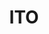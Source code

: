 ---
layout: place
title: ITO
permalink: /new-york/new-york/ito.html
stateAbbr: NY
stateName: New York
cityName: New York
seo:
  type: restaurant
  links: https://itotribeca.com/
place_id: ChIJiW_7kM9bwokR9qMrG4XITL8
photos:
  - name: >-
      places/ChIJiW_7kM9bwokR9qMrG4XITL8/photos/AeeoHcIUIAofFaLgETrM9mFJlZMnMIhs5OM54091eawbQ9rE9Xn8EmUmfweQsFx-al7THhgNsmLsUWXpV_sWHdVTeeHA6nfVjl_4xex02fKbmMjCv4JPquyyg-HV53wynL38AqoJeENPkHm2caS9HIqkCBk72hgMywaUeZS7L_H31OS8jWVtNJp4vY5_KaylQraLaUCQVUjy8J07ZAD-wqF-cpvJ_NOC3TciY7Gyu27IMqxcaDMpItBye5qdcnPwBci5Uc9dpLtJ8Ux5bxRKQfy5NqPbdOOQ11FScFJeYD5g9kgOPryj7r4l3LJv7SfUtvQp3DvjaozpIlnXRuS9xFj084B7Zey5qsJiwY3HDFp6Bl_AhQi0FZqq00NRgH-19dWVIDjsnxDFDTzS6BNVLUnKkSkPzRz8b8LrFm-Snk7-CrUWKGdN
    widthPx: 1280
    heightPx: 854
    authorAttributions:
      - displayName: Frank Zimmermann
        uri: https://maps.google.com/maps/contrib/103527126779372470072
        photoUri: >-
          https://lh3.googleusercontent.com/a-/ALV-UjWOngy9G-sn4-m0rU6Mlb2P7Y4Xu9X7Uv7sogu0dprt17xOvN8=s100-p-k-no-mo
    flagContentUri: >-
      https://www.google.com/local/imagery/report/?cb_client=maps_api_places.places_api&image_key=!1e10!2sCIHM0ogKEICAgICWyO_W3wE&hl=en-US
    googleMapsUri: >-
      https://www.google.com/maps/place//data=!3m4!1e2!3m2!1sCIHM0ogKEICAgICWyO_W3wE!2e10!4m2!3m1!1s0x89c25bcf90fb6f89:0xbf4cc8851b2ba3f6
  - name: >-
      places/ChIJiW_7kM9bwokR9qMrG4XITL8/photos/AeeoHcKrOTRrpgTXEfUw68EOwJ-plncuxBtWZIVL6PBQS5Xa3NHnbXBrHP8ccro97XKyDXo3A_W9oKobCxMJ9bvFGg8SlEPAvPTFS7fYkFoeNb7Ynbqyfej4JEfBlEdwUXWQfinnKmEqI496QVMdVNYEmKEmvRlmnDKC_HbyTid50Yt7_hk8xJe5DU5KJtSuuIIWzXOeybHqJ1LPnCMeU6z_x3rPYA9IQYnMamGoEcmOd41GuqXGBxqjFzxOeGkX0kh4id0FF1ApYrJd_6ZI-LfKs9EowYG6iGqTIzb3qY6i4ukH1ifcsYzktzhj0cxQDJcDuLiGs7fjOMB-cvPSs1PrXAkjVXtxToFz-DJsIQCOuZjVVSplJnSS3UXnSkUYwVyLJT2ZVvqB_UqLWVgIFjdVnzxw33cihdroUUBLWSCoCiNMbUez
    widthPx: 4032
    heightPx: 3024
    authorAttributions:
      - displayName: Jason Kiesel
        uri: https://maps.google.com/maps/contrib/113395877729422765982
        photoUri: >-
          https://lh3.googleusercontent.com/a-/ALV-UjX3TlyzfEGl9Xk091D8nG5gbZTPm9TYeAtQNLmRa0awFn_V1IAWbw=s100-p-k-no-mo
    flagContentUri: >-
      https://www.google.com/local/imagery/report/?cb_client=maps_api_places.places_api&image_key=!1e10!2sCIHM0ogKEICAgID-oYL-4QE&hl=en-US
    googleMapsUri: >-
      https://www.google.com/maps/place//data=!3m4!1e2!3m2!1sCIHM0ogKEICAgID-oYL-4QE!2e10!4m2!3m1!1s0x89c25bcf90fb6f89:0xbf4cc8851b2ba3f6
  - name: >-
      places/ChIJiW_7kM9bwokR9qMrG4XITL8/photos/AeeoHcJWq-WQ0OhZ4mooJgERkseewRi6g9TzJTNd5LbufrLVI0Cqt7H_p2ASj06m5Pu3VfynPYNChIj2tqJa5PuWTstEz2ZjC3E5TqcjJ5uEF4e3LGLQbE4KN5WN-AKZ0bk-6vXrcC1Ds_qA71TIf_ulOR75jt0fEpU3pF_c0WJTObcefoGFEjrtN5W4M2eJolYHXL9csfQcALgezzpynLiS7H53KWf__NQ2lFtsDFV9Xi6DTT3k06Jn1rRukq5eRHbrvCFpG0ac-pe7jGVGc-8qoJ_Sfzdq8gzftCZ7A3hYXeBmPqarJFYWG_xlog3qMdK_7YUgbhsBzcOg4mfSGwCTcoFXlEZOtLTrwqnc7Mf9qvqscSJ5YkDuLLGncu-8C-mbEhiqCF11o4Egq10i17SXRW6AbWcPNn__OV5PpmpKz9RbRQ
    widthPx: 3024
    heightPx: 4032
    authorAttributions:
      - displayName: Christopher Liendo
        uri: https://maps.google.com/maps/contrib/100456702629751595971
        photoUri: >-
          https://lh3.googleusercontent.com/a-/ALV-UjUbQqoVKUhAXqokwDr9o3q8kyh70uNJK_XMKeO9knPr-gWjCbtJ=s100-p-k-no-mo
    flagContentUri: >-
      https://www.google.com/local/imagery/report/?cb_client=maps_api_places.places_api&image_key=!1e10!2sCIHM0ogKEICAgMDwpdeOHA&hl=en-US
    googleMapsUri: >-
      https://www.google.com/maps/place//data=!3m4!1e2!3m2!1sCIHM0ogKEICAgMDwpdeOHA!2e10!4m2!3m1!1s0x89c25bcf90fb6f89:0xbf4cc8851b2ba3f6
  - name: >-
      places/ChIJiW_7kM9bwokR9qMrG4XITL8/photos/AeeoHcJFemy3jjV9ei9p_iSNYNDHgNB1kbzUTbFCqcUYMW5nyb3Cz0nF8Cw68vKXSi78I9wtqH9-2zx7tzdz385gpfdTZN81qjBdxhV1QAW9xPfHxWO4nuG1ga6HoWE8ABby3i_qBOzfikY4AoDLm5Y4iuDKAk-1sKa6iESIf9gLCZLwtEXTO5TWTYDlywancNxllWIGKQv7M9QXxrMOVI4YvUK6nyVG9bQrCb8bY7N-vifeCMsBFWBxYh9RBBfXktKXmZBWWQlVHU6qzBRLse_7q-gg7YyBKzK-OQkdGAMWQtm-kAzncbdbDwMUwSodWhvPrF3bHzXW2eF1lqorXfCZYUf21N3i7-tqt8QTUGUD4Exu5frMSzHjk7Eq_DNL5ch5__DUUhp7B0URU3ngqpEXE6Lkk1uqscNNt1qsHghWSnEmEQ
    widthPx: 3024
    heightPx: 4032
    authorAttributions:
      - displayName: Christopher Liendo
        uri: https://maps.google.com/maps/contrib/100456702629751595971
        photoUri: >-
          https://lh3.googleusercontent.com/a-/ALV-UjUbQqoVKUhAXqokwDr9o3q8kyh70uNJK_XMKeO9knPr-gWjCbtJ=s100-p-k-no-mo
    flagContentUri: >-
      https://www.google.com/local/imagery/report/?cb_client=maps_api_places.places_api&image_key=!1e10!2sCIHM0ogKEICAgMDwpdeOIg&hl=en-US
    googleMapsUri: >-
      https://www.google.com/maps/place//data=!3m4!1e2!3m2!1sCIHM0ogKEICAgMDwpdeOIg!2e10!4m2!3m1!1s0x89c25bcf90fb6f89:0xbf4cc8851b2ba3f6
  - name: >-
      places/ChIJiW_7kM9bwokR9qMrG4XITL8/photos/AeeoHcLNgOG6Ni1PMLCIac8HdnApYzMrKI9jHf4126G8NSMrzTJkg24KUsqOG3Seq0V5Pwwe8CB6aLQ5tIGxM2O7hUuJaWCVHm_iBSRqUypvHuNH98hoL-4d5lJVgDc-HPudajkJ56uN6LcMjN-NNCxCQnGbyrvvCOEFIjX68XOdQdTERyw8XH1iPlhe3AQjdfoXrDYDpVhiYw8EapfVEntUQVizPW1thLQ3z_Tt-ezA4U3wQ85GA02J0zwHuE927YO0Z-V6qHz5TdSVI0n7ImVAcKgXImnmOGpcmQIkEBHYJTW53YokaF4tStR0Mke7zQbminTkjA6TNGSRBeqRAD00_7yugJwbC4RspeLt1P39oYMqre2xRfx7g8CVZCILSnx1k__Vn0WNJfeuv5kxvJicHwaUjXxU8_DTyckGEQi6xa7qqA
    widthPx: 4800
    heightPx: 3600
    authorAttributions:
      - displayName: Anne Truong
        uri: https://maps.google.com/maps/contrib/115662398006268844207
        photoUri: >-
          https://lh3.googleusercontent.com/a/ACg8ocJNGSq-VUmD0x2QfWGrbcxFNCPEeJx6rVD9jG-JmEwq9eAwBA=s100-p-k-no-mo
    flagContentUri: >-
      https://www.google.com/local/imagery/report/?cb_client=maps_api_places.places_api&image_key=!1e10!2sCIHM0ogKEICAgMCgk8a8Ug&hl=en-US
    googleMapsUri: >-
      https://www.google.com/maps/place//data=!3m4!1e2!3m2!1sCIHM0ogKEICAgMCgk8a8Ug!2e10!4m2!3m1!1s0x89c25bcf90fb6f89:0xbf4cc8851b2ba3f6
  - name: >-
      places/ChIJiW_7kM9bwokR9qMrG4XITL8/photos/AeeoHcJmk_5DpNypBmSF6jjAAXW0TXsrKOmk9Rbu7awNyfym6UStbUs1SCsGItFBuJ9TszG8OUMaj9Bd7K95ZKNOzdZE4ZMldubR3gVFW8sXfq8VTFtpNqmHZtx3aX0WVEjDRIbytdJLjmsk-kyusxf05SHX-ndno4kiD3BE-xxXPDmW0q_L1BpvAWms-4v4uWgqJn_MHMH-gO8mpu0ImBSgL6YSFYqVdR033_SK5AC52WFuNSY6ZBICn5UqdaEtF-dHD1nvZV9M3KfF84ZdJ3XEMP7wL5KZIXVMBiXrOljqvD6GpsL_ppHiW-DShSv64jxpEn96by9yEmAoTxVMRC4dYK6a1sdnGqIsN9eDJ4Ud5jFjyMbsG1wuZn2F6DiWhNpAaE_r6qhA_A1wR-SiEbgTUT1QeBgbTsr2wmn_0f_aZzRCzgho
    widthPx: 3024
    heightPx: 4032
    authorAttributions:
      - displayName: Alon Juwal
        uri: https://maps.google.com/maps/contrib/117362547317691663809
        photoUri: >-
          https://lh3.googleusercontent.com/a-/ALV-UjXYQFIgpV9OlrmwAX7cnDaIpf6N-98viklFFCdqKC1Alkw-UUWd=s100-p-k-no-mo
    flagContentUri: >-
      https://www.google.com/local/imagery/report/?cb_client=maps_api_places.places_api&image_key=!1e10!2sCIHM0ogKEICAgICzsvyoiwE&hl=en-US
    googleMapsUri: >-
      https://www.google.com/maps/place//data=!3m4!1e2!3m2!1sCIHM0ogKEICAgICzsvyoiwE!2e10!4m2!3m1!1s0x89c25bcf90fb6f89:0xbf4cc8851b2ba3f6
  - name: >-
      places/ChIJiW_7kM9bwokR9qMrG4XITL8/photos/AeeoHcLdU9OysgZKyKruns6g88aZyIHWV-14KotZ1guoURRLxJrC2rJhZEvMjVSxztL2xz_hh3hDl9e9yIELcN1V1cKLwAD7yYkotYwuuyEoXamKTRj3wrrRjVe1OKos6dWydsoDIosxfTdZcnf5GTx50QOt3l1QD39BpL4RFOxaIzDtWKeFrfbSVL7JTijPR7u1X_6vEhQgBW1TTjO5ljZio91TQLbk7kvSlyp9MTOA27NNMFCqeIbT3qbeX2NTdNZLaM3SG3abTumTg9wHptE9D1BQggoQKACRYMHqexpDh5ZfT2l2VHPY3sPDmLF6Pbui9Ld1U2wjdExBTJ4mgnZyY0tcBOsqrQ3e8ChiVpUrZXmOANwUuLJt-XAWS8zT0caFoP23nQM8E_3U50GXNpjbU8jj8tdRc7qEHNoloX4ugjs
    widthPx: 3600
    heightPx: 4800
    authorAttributions:
      - displayName: dipayan sen
        uri: https://maps.google.com/maps/contrib/114859671710562490094
        photoUri: >-
          https://lh3.googleusercontent.com/a-/ALV-UjV9y9OHqZxqFlIQ0LKaZ9_b8vxPI6TT-99mfhjvLFN0f_9il1YB=s100-p-k-no-mo
    flagContentUri: >-
      https://www.google.com/local/imagery/report/?cb_client=maps_api_places.places_api&image_key=!1e10!2sCIHM0ogKEICAgMDA_7iYfg&hl=en-US
    googleMapsUri: >-
      https://www.google.com/maps/place//data=!3m4!1e2!3m2!1sCIHM0ogKEICAgMDA_7iYfg!2e10!4m2!3m1!1s0x89c25bcf90fb6f89:0xbf4cc8851b2ba3f6
  - name: >-
      places/ChIJiW_7kM9bwokR9qMrG4XITL8/photos/AeeoHcKrI24tVJU6G-oMuD85gz4Ff4STDRf0MA6A6Cb7AayA-RtuE-36pZxRMSs41eRV9wV7S49z41rWGVEeDFTU_O1R7k3luaPhDJN4HSdi2RfHomAan9mrZxaIvjIWWgXf-eDQpyyHOANafXWNjjMtgSNIFtEqkRYTpPybJCg2ndzp1VI3KTE68qlzyEw9Q82dwMUKsA0Jb6CoyAhrBjQCXrYEzS-l9MG0OdFdIEeTRCjPLTJT7mTpgzvgSUi6rT2rI6W2EFJPn3scvcE__--srrob2glidXw79cwMbhHhgZYNvcae-dhvQWVunvNASXhhXBgCTDObcVcsYtNK4I2Hnm8RtgXMJ7O27_roZ_8DwXaIrl34hzhpJPj_auFN8YhgVLpfthC3L3uqHRCjt0bI_NSVjB43behbARNryi_PFK1ShoYI
    widthPx: 3024
    heightPx: 4032
    authorAttributions:
      - displayName: Eunjoo Kim
        uri: https://maps.google.com/maps/contrib/112489957736073484531
        photoUri: >-
          https://lh3.googleusercontent.com/a-/ALV-UjWrJ5ulKYdq5z-ImdgQKNSyzPvHxZfP12F6Pl-Ve08fVNa-NX3Q=s100-p-k-no-mo
    flagContentUri: >-
      https://www.google.com/local/imagery/report/?cb_client=maps_api_places.places_api&image_key=!1e10!2sCIHM0ogKEICAgMCA9bPxpwE&hl=en-US
    googleMapsUri: >-
      https://www.google.com/maps/place//data=!3m4!1e2!3m2!1sCIHM0ogKEICAgMCA9bPxpwE!2e10!4m2!3m1!1s0x89c25bcf90fb6f89:0xbf4cc8851b2ba3f6
  - name: >-
      places/ChIJiW_7kM9bwokR9qMrG4XITL8/photos/AeeoHcJuwmWI40okR1SJP1iJFw-G_cOn5n6Z7KWi8iXxANV8C1GPnx0OoGR0R60L4RD0K6_Yf0MaNf5zTjUgCgIFw6h4ow-nJBLpQGzbLoA5WCY5XO64UWB5duRk6BDFgEL4QCx5pxGLyC9JeCYjw7r0_oEwUnIAvVOGQTzSMQNCiS-E0JXjd4olmWez5u7sOvTXTQOzPJ4-WeYRlOqfs8p_9KDdSca8B0730FQkfVUvQ5rSC7Z1_WiLFmbQZg2yJlZ63LgOkpjv8hrgmf4lLGVIEkGLIplfe1tmBAfMYXO_eVNu3Bw9WTAjx94BLeAI07wx9OsauyIRf8MNLVcGbRH7ocHnxdmRE9x8Jq4Ja1CN4DDHtKfMKSEwzQzwTxg-7xmWZRc2r25GNxL0-5BMVZKLev14Dl_P8XXoDAo2opT46R6sDg
    widthPx: 3024
    heightPx: 4032
    authorAttributions:
      - displayName: Debra Lin
        uri: https://maps.google.com/maps/contrib/100806049656212566855
        photoUri: >-
          https://lh3.googleusercontent.com/a-/ALV-UjVYL12orC6ZJqfVHeSovPhDZg7SinaQDVxni_qKQyaCsLrJx8NT=s100-p-k-no-mo
    flagContentUri: >-
      https://www.google.com/local/imagery/report/?cb_client=maps_api_places.places_api&image_key=!1e10!2sCIHM0ogKEICAgIDX1cPcCg&hl=en-US
    googleMapsUri: >-
      https://www.google.com/maps/place//data=!3m4!1e2!3m2!1sCIHM0ogKEICAgIDX1cPcCg!2e10!4m2!3m1!1s0x89c25bcf90fb6f89:0xbf4cc8851b2ba3f6
  - name: >-
      places/ChIJiW_7kM9bwokR9qMrG4XITL8/photos/AeeoHcJCOY3k-v9gt7J283aUz4c0XbwHWPavcRwWnhje283Zq5dxXizKskXSavb174Ksm5asTA2-8vo2WCNINH--V7LU4vecsy9RyUqSYKBnX2bJM9SMQ-_Et_fhcZE_NvsFUI7lozG7r8Z7hAYX6NC7XINr6sV1-fpA9cRgIzPMhB4SWGITWX5TL5tUoCby_XSx-UV_XXe3R-qn8NYBdwMU3n3jshKwzf2ysuMJV5Is3gjtm9sCvJ-UA-iS3rsloY48J25ppYzUcj1TWvFleJvKPLi_vlN51EliHhypsye9Cz4HuHpVrZrq6QvxqsmnPtZPQ9WBWP0U67t92VOXrSV5CAxC1IbYT-LOmxoK-4t0dIsVOmCCeOIhriyECjD02ir1uO1l7pVnfRC_WtuCd8wjBUChMIKMrI4FeibtKTxUZJJ-2Aha
    widthPx: 3024
    heightPx: 4032
    authorAttributions:
      - displayName: dipayan sen
        uri: https://maps.google.com/maps/contrib/114859671710562490094
        photoUri: >-
          https://lh3.googleusercontent.com/a-/ALV-UjV9y9OHqZxqFlIQ0LKaZ9_b8vxPI6TT-99mfhjvLFN0f_9il1YB=s100-p-k-no-mo
    flagContentUri: >-
      https://www.google.com/local/imagery/report/?cb_client=maps_api_places.places_api&image_key=!1e10!2sCIHM0ogKEICAgMDA_7iY_gE&hl=en-US
    googleMapsUri: >-
      https://www.google.com/maps/place//data=!3m4!1e2!3m2!1sCIHM0ogKEICAgMDA_7iY_gE!2e10!4m2!3m1!1s0x89c25bcf90fb6f89:0xbf4cc8851b2ba3f6
address: 75 Barclay St, New York, NY 10007, USA
street: 75 Barclay St
city: New York
state: NY
zip: '10007'
country: USA
neighborhood: null
latitude: '40.713085'
longitude: '-74.010140'
accessibility_options:
  wheelchairAccessibleParking: false
  wheelchairAccessibleEntrance: true
  wheelchairAccessibleSeating: true
business_status: OPERATIONAL
name: ITO
google_maps_links:
  directionsUri: >-
    https://www.google.com/maps/dir//''/data=!4m7!4m6!1m1!4e2!1m2!1m1!1s0x89c25bcf90fb6f89:0xbf4cc8851b2ba3f6!3e0
  placeUri: https://maps.google.com/?cid=13784613033486296054
  writeAReviewUri: >-
    https://www.google.com/maps/place//data=!4m3!3m2!1s0x89c25bcf90fb6f89:0xbf4cc8851b2ba3f6!12e1
  reviewsUri: >-
    https://www.google.com/maps/place//data=!4m4!3m3!1s0x89c25bcf90fb6f89:0xbf4cc8851b2ba3f6!9m1!1b1
  photosUri: >-
    https://www.google.com/maps/place//data=!4m3!3m2!1s0x89c25bcf90fb6f89:0xbf4cc8851b2ba3f6!10e5
primary_type: Restaurant
opening_hours:
  regular: null
  current: null
secondary_opening_hours:
  regular:
    weekdayDescriptions: null
    type: null
  current:
    weekdayDescriptions: null
    type: null
phone: null
price_level: null
price_range: $100 &ndash; & up
rating: '4.5'
rating_count: 0
website: https://itotribeca.com/
description: >-
  Discover ITO in New York, NY$$$ITO in New York, NY, stands out as a trendy
  Japanese restaurant offering an exceptional omakase menu that highlights fresh
  sushi and sashimi, paired with a selection of sake and wine. This intimate
  spot captures the essence of authentic Japanese dining with its carefully
  curated courses that emphasize high-quality ingredients and innovative
  flavors, making it a go-to for sushi enthusiasts exploring the best options
  near you. The ambiance combines modern elegance with a welcoming vibe, perfect
  for those seeking top-rated sushi restaurants in a bustling city like New
  York. Accessibility features add to the appeal, ensuring a comfortable visit
  for many diners. Whether you're looking for sushi places near me or a refined
  meal, ITO delivers a memorable experience that blends tradition with
  contemporary style.
generative_summary: >-
  Discover ITO in New York, NY$$$ITO in New York, NY, stands out as a trendy
  Japanese restaurant offering an exceptional omakase menu that highlights fresh
  sushi and sashimi, paired with a selection of sake and wine. This intimate
  spot captures the essence of authentic Japanese dining with its carefully
  curated courses that emphasize high-quality ingredients and innovative
  flavors, making it a go-to for sushi enthusiasts exploring the best options
  near you. The ambiance combines modern elegance with a welcoming vibe, perfect
  for those seeking top-rated sushi restaurants in a bustling city like New
  York. Accessibility features add to the appeal, ensuring a comfortable visit
  for many diners. Whether you're looking for sushi places near me or a refined
  meal, ITO delivers a memorable experience that blends tradition with
  contemporary style.
generative_disclosure: Summarized by AI using the Grok-3-Mini model.
reviews:
  - name: >-
      places/ChIJiW_7kM9bwokR9qMrG4XITL8/reviews/ChdDSUhNMG9nS0VJQ0FnTUR3cGRlT2pBRRAB
    relativePublishTimeDescription: 2 weeks ago
    rating: 5
    text:
      text: >-
        From the moment I walked into ITO, I knew I was in for a special
        experience. The ambiance was warm and inviting, setting the perfect tone
        for an incredible meal. Every bite of sushi was expertly crafted, fresh,
        and absolutely delicious. The variety of sake options complemented the
        meal perfectly, making for a well-rounded dining experience.


        Beyond the food, the energy of the restaurant was vibrant yet intimate,
        and the service was outstanding—attentive, knowledgeable, and genuinely
        welcoming. This was my first time experiencing this style of sushi, and
        I must say, it exceeded all expectations. Highly recommend ITO for
        anyone looking for top-tier sushi, great vibes, and impeccable service.
        I will definitely be returning!
      languageCode: en
    originalText:
      text: >-
        From the moment I walked into ITO, I knew I was in for a special
        experience. The ambiance was warm and inviting, setting the perfect tone
        for an incredible meal. Every bite of sushi was expertly crafted, fresh,
        and absolutely delicious. The variety of sake options complemented the
        meal perfectly, making for a well-rounded dining experience.


        Beyond the food, the energy of the restaurant was vibrant yet intimate,
        and the service was outstanding—attentive, knowledgeable, and genuinely
        welcoming. This was my first time experiencing this style of sushi, and
        I must say, it exceeded all expectations. Highly recommend ITO for
        anyone looking for top-tier sushi, great vibes, and impeccable service.
        I will definitely be returning!
      languageCode: en
    authorAttribution:
      displayName: Christopher Liendo
      uri: https://www.google.com/maps/contrib/100456702629751595971/reviews
      photoUri: >-
        https://lh3.googleusercontent.com/a-/ALV-UjUbQqoVKUhAXqokwDr9o3q8kyh70uNJK_XMKeO9knPr-gWjCbtJ=s128-c0x00000000-cc-rp-mo-ba2
    publishTime: '2025-03-27T06:04:16.590308Z'
    flagContentUri: >-
      https://www.google.com/local/review/rap/report?postId=ChdDSUhNMG9nS0VJQ0FnTUR3cGRlT2pBRRAB&d=17924085&t=1
    googleMapsUri: >-
      https://www.google.com/maps/reviews/data=!4m6!14m5!1m4!2m3!1sChdDSUhNMG9nS0VJQ0FnTUR3cGRlT2pBRRAB!2m1!1s0x89c25bcf90fb6f89:0xbf4cc8851b2ba3f6
  - name: >-
      places/ChIJiW_7kM9bwokR9qMrG4XITL8/reviews/ChdDSUhNMG9nS0VJQ0FnTUR3LU15dnBBRRAB
    relativePublishTimeDescription: 3 weeks ago
    rating: 5
    text:
      text: >-
        ITO definitely satisfied my craving for sushi. Every course was
        delicious. Great staff. I loved that it was a small restaurant with
        limited counter seating. The experience felt personalized to the group.
        Thank you to the staff and Chef for an amazing NYC dinner.
      languageCode: en
    originalText:
      text: >-
        ITO definitely satisfied my craving for sushi. Every course was
        delicious. Great staff. I loved that it was a small restaurant with
        limited counter seating. The experience felt personalized to the group.
        Thank you to the staff and Chef for an amazing NYC dinner.
      languageCode: en
    authorAttribution:
      displayName: Adriana B
      uri: https://www.google.com/maps/contrib/111326513701287161850/reviews
      photoUri: >-
        https://lh3.googleusercontent.com/a-/ALV-UjU3r4ud7yu_ymbaU0tG_g5JmaqY-q0Uf3VWVjCghpcmVfIHfhSQog=s128-c0x00000000-cc-rp-mo-ba5
    publishTime: '2025-03-23T11:14:59.094468Z'
    flagContentUri: >-
      https://www.google.com/local/review/rap/report?postId=ChdDSUhNMG9nS0VJQ0FnTUR3LU15dnBBRRAB&d=17924085&t=1
    googleMapsUri: >-
      https://www.google.com/maps/reviews/data=!4m6!14m5!1m4!2m3!1sChdDSUhNMG9nS0VJQ0FnTUR3LU15dnBBRRAB!2m1!1s0x89c25bcf90fb6f89:0xbf4cc8851b2ba3f6
  - name: >-
      places/ChIJiW_7kM9bwokR9qMrG4XITL8/reviews/ChdDSUhNMG9nS0VJQ0FnTUNBOWJQQndnRRAB
    relativePublishTimeDescription: 2 months ago
    rating: 5
    text:
      text: >-
        The taste is as fantastic as the price! A chef with a different kind of
        luxurious atmosphere. It was a waste to eat. The best omakase I had in
        New York. Recommended if you want to enjoy omakase in a reliable place
        rather than going to an awkward place and having a disappointing meal!
      languageCode: en
    originalText:
      text: >-
        The taste is as fantastic as the price! A chef with a different kind of
        luxurious atmosphere. It was a waste to eat. The best omakase I had in
        New York. Recommended if you want to enjoy omakase in a reliable place
        rather than going to an awkward place and having a disappointing meal!
      languageCode: en
    authorAttribution:
      displayName: 김은주
      uri: https://www.google.com/maps/contrib/112489957736073484531/reviews
      photoUri: >-
        https://lh3.googleusercontent.com/a-/ALV-UjWrJ5ulKYdq5z-ImdgQKNSyzPvHxZfP12F6Pl-Ve08fVNa-NX3Q=s128-c0x00000000-cc-rp-mo-ba4
    publishTime: '2025-02-03T01:42:03.904228Z'
    flagContentUri: >-
      https://www.google.com/local/review/rap/report?postId=ChdDSUhNMG9nS0VJQ0FnTUNBOWJQQndnRRAB&d=17924085&t=1
    googleMapsUri: >-
      https://www.google.com/maps/reviews/data=!4m6!14m5!1m4!2m3!1sChdDSUhNMG9nS0VJQ0FnTUNBOWJQQndnRRAB!2m1!1s0x89c25bcf90fb6f89:0xbf4cc8851b2ba3f6
  - name: >-
      places/ChIJiW_7kM9bwokR9qMrG4XITL8/reviews/ChdDSUhNMG9nS0VJQ0FnTUNnazhhOHdnRRAB
    relativePublishTimeDescription: a month ago
    rating: 5
    text:
      text: >-
        My favorite omakase in the city, amazing wine list especially for sushi
        restaurant. Fun hip-hop in the background, not sterile. The crab caviar
        hand rolls would likely be my last meal request. Chef Masa and Chef
        Kevin will entertain you throughout the dinner. Cannot wait to come
        back.
      languageCode: en
    originalText:
      text: >-
        My favorite omakase in the city, amazing wine list especially for sushi
        restaurant. Fun hip-hop in the background, not sterile. The crab caviar
        hand rolls would likely be my last meal request. Chef Masa and Chef
        Kevin will entertain you throughout the dinner. Cannot wait to come
        back.
      languageCode: en
    authorAttribution:
      displayName: Anne Truong
      uri: https://www.google.com/maps/contrib/115662398006268844207/reviews
      photoUri: >-
        https://lh3.googleusercontent.com/a/ACg8ocJNGSq-VUmD0x2QfWGrbcxFNCPEeJx6rVD9jG-JmEwq9eAwBA=s128-c0x00000000-cc-rp-mo
    publishTime: '2025-02-20T13:03:07.592759Z'
    flagContentUri: >-
      https://www.google.com/local/review/rap/report?postId=ChdDSUhNMG9nS0VJQ0FnTUNnazhhOHdnRRAB&d=17924085&t=1
    googleMapsUri: >-
      https://www.google.com/maps/reviews/data=!4m6!14m5!1m4!2m3!1sChdDSUhNMG9nS0VJQ0FnTUNnazhhOHdnRRAB!2m1!1s0x89c25bcf90fb6f89:0xbf4cc8851b2ba3f6
  - name: >-
      places/ChIJiW_7kM9bwokR9qMrG4XITL8/reviews/ChdDSUhNMG9nS0VJQ0FnTURBXzdpWXRnRRAB
    relativePublishTimeDescription: a month ago
    rating: 5
    text:
      text: >-
        ITO Omakase in Tribeca is the place to be. The chefs here know their
        craft, serving up insanely fresh sushi with precision and care.


        From melt-in-your-mouth Hokkaido uni to perfectly aged bluefin tuna,
        every bite is packed with flavor. The vibe is sleek yet cozy, and the
        service is on point—attentive but never overbearing. Whether you’re
        celebrating something special or just treating yourself, ITO won’t
        disappoint.


        Book a spot in advance—you won’t regret it.
      languageCode: en
    originalText:
      text: >-
        ITO Omakase in Tribeca is the place to be. The chefs here know their
        craft, serving up insanely fresh sushi with precision and care.


        From melt-in-your-mouth Hokkaido uni to perfectly aged bluefin tuna,
        every bite is packed with flavor. The vibe is sleek yet cozy, and the
        service is on point—attentive but never overbearing. Whether you’re
        celebrating something special or just treating yourself, ITO won’t
        disappoint.


        Book a spot in advance—you won’t regret it.
      languageCode: en
    authorAttribution:
      displayName: dipayan sen
      uri: https://www.google.com/maps/contrib/114859671710562490094/reviews
      photoUri: >-
        https://lh3.googleusercontent.com/a-/ALV-UjV9y9OHqZxqFlIQ0LKaZ9_b8vxPI6TT-99mfhjvLFN0f_9il1YB=s128-c0x00000000-cc-rp-mo-ba5
    publishTime: '2025-02-13T02:58:49.961091Z'
    flagContentUri: >-
      https://www.google.com/local/review/rap/report?postId=ChdDSUhNMG9nS0VJQ0FnTURBXzdpWXRnRRAB&d=17924085&t=1
    googleMapsUri: >-
      https://www.google.com/maps/reviews/data=!4m6!14m5!1m4!2m3!1sChdDSUhNMG9nS0VJQ0FnTURBXzdpWXRnRRAB!2m1!1s0x89c25bcf90fb6f89:0xbf4cc8851b2ba3f6
review_summary: >-
  Visitor Feedback on ITO$$$Visitors to this sushi spot often rave about the
  outstanding freshness and variety of the dishes, with many highlighting the
  expertly prepared omakase courses that leave a lasting impression. Folks
  appreciate the attentive service and cozy atmosphere, which create a
  personalized feel even in a lively setting, making it a solid choice for
  casual or special occasions. Reviews frequently mention the great wine and
  sake pairings that enhance the overall meal, adding to the fun and relaxed
  vibe without feeling overly formal. While some note it's a bit of a splurge,
  the consensus is that the quality justifies the experience, especially if
  you're hunting for the best sushi near me. Overall, it's a welcoming place
  that consistently delivers on flavor and hospitality, encouraging repeat
  visits for anyone craving top-notch Japanese cuisine.
review_disclosure: Summarized by AI using the Grok-3-Mini model.
parking_options:
  paidStreetParking: true
payment_options:
  acceptsCreditCards: true
  acceptsDebitCards: true
  acceptsCashOnly: false
  acceptsNfc: true
allow_dogs: null
curbside_pickup: false
delivery: false
dine_in: true
good_for_children: false
good_for_groups: null
good_for_sports: false
live_music: false
menu_for_children: false
outdoor_seating: false
reservable: true
restroom: true
serves_beer: true
serves_breakfast: null
serves_brunch: null
serves_cocktails: true
serves_coffee: null
serves_dinner: true
serves_dessert: true
serves_lunch: null
serves_vegetarian_food: false
serves_wine: true
takeout: false
update_category: pro
places_description: null

---